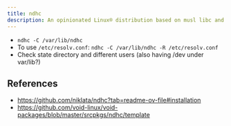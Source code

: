 ```yaml
---
title: ndhc
description: An opinionated Linux® distribution based on musl libc and toybox
---
```


- `ndhc -C /var/lib/ndhc`
- To use `/etc/resolv.conf`: `ndhc -C /var/lib/ndhc -R /etc/resolv.conf`
- Check state directory and different users (also having /dev under var/lib?)

## References
- https://github.com/niklata/ndhc?tab=readme-ov-file#installation
- https://github.com/void-linux/void-packages/blob/master/srcpkgs/ndhc/template
